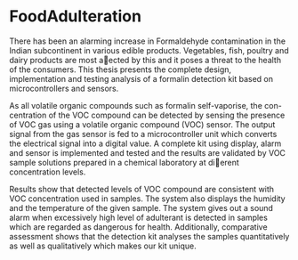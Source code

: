 # FoodAdulteration


There has been an alarming increase in Formaldehyde contamination in the
Indian subcontinent in various edible products. Vegetables, fish, poultry and
dairy products are most aected by this and it poses a threat to the health
of the consumers. This thesis presents the complete design, implementation
and testing analysis of a formalin detection kit based on microcontrollers and
sensors.

As all volatile organic compounds such as formalin self-vaporise, the con-
centration of the VOC compound can be detected by sensing the presence
of VOC gas using a volatile organic compound (VOC) sensor. The output
signal from the gas sensor is fed to a microcontroller unit which converts
the electrical signal into a digital value. A complete kit using display, alarm
and sensor is implemented and tested and the results are validated by VOC
sample solutions prepared in a chemical laboratory at dierent concentration
levels.

Results show that detected levels of VOC compound are consistent with
VOC concentration used in samples. The system also displays the humidity
and the temperature of the given sample. The system gives out a sound
alarm when excessively high level of adulterant is detected in samples which
are regarded as dangerous for health. Additionally, comparative assessment
shows that the detection kit analyses the samples quantitatively as well as
qualitatively which makes our kit unique.
